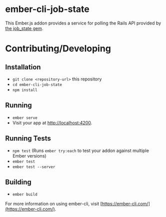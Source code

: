 # ember-cli-job-state

This Ember.js addon provides a service for polling the Rails API provided by [the job_state gem](https://github.com/dmcouncil/job_state).



# Contributing/Developing

## Installation

* `git clone <repository-url>` this repository
* `cd ember-cli-job-state`
* `npm install`

## Running

* `ember serve`
* Visit your app at [http://localhost:4200](http://localhost:4200).

## Running Tests

* `npm test` (Runs `ember try:each` to test your addon against multiple Ember versions)
* `ember test`
* `ember test --server`

## Building

* `ember build`

For more information on using ember-cli, visit [https://ember-cli.com/](https://ember-cli.com/).
